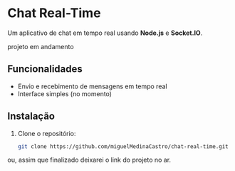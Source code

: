 # Chat Real-Time

Um aplicativo de chat em tempo real usando **Node.js** e **Socket.IO**.

projeto em andamento

## Funcionalidades
- Envio e recebimento de mensagens em tempo real
- Interface simples (no momento)

## Instalação
1. Clone o repositório:
   ```bash
   git clone https://github.com/miguelMedinaCastro/chat-real-time.git

ou, assim que finalizado deixarei o link do projeto no ar.
